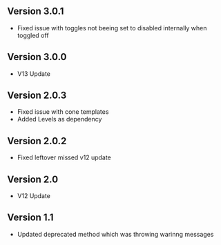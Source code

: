 ## Version 3.0.1
- Fixed issue with toggles not beeing set to disabled internally when toggled off

## Version 3.0.0
- V13 Update

## Version 2.0.3
- Fixed issue with cone templates
- Added Levels as dependency

## Version 2.0.2
- Fixed leftover missed v12 update

## Version 2.0
- V12 Update

## Version 1.1
- Updated deprecated method which was throwing warinng messages

